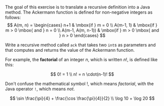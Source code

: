 The goal of this exercise is to translate a recursive definition into a Java method. The Ackermann function is defined for non-negative integers as follows:
$$
A(m, n) = \begin{cases}
              n+1 & \mbox{if } m = 0 \\
              A(m-1, 1) & \mbox{if } m > 0 \mbox{ and } n = 0 \\
              A(m-1, A(m, n-1)) & \mbox{if } m > 0 \mbox{ and } n > 0
\end{cases}
$$

Write a recursive method called `ack` that takes two `int`s as parameters and that computes and returns the value of the Ackermann function.

For example, the **factorial** of an integer $n$, which is written $n!$, is defined like this:

$$
0! = 1 \\
n! = n \cdot(n-1)!
$$

Don't confuse the mathematical symbol $!$, which means *factorial*, with the Java operator `!`, which means *not*.

$$
\sin \frac{\pi}{4} + \frac{\cos \frac{\pi}{4}}{2} \\
\log 10 + \log 20
$$
